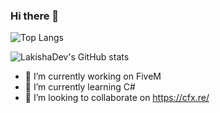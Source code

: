 ### Hi there 👋

![Top Langs](https://github-readme-stats.vercel.app/api/top-langs/?username=LakishaDev&layout=compact)

![LakishaDev's GitHub stats](https://github-readme-stats.vercel.app/api?username=LakishaDev&theme=cobalt)

- 🔭 I’m currently working on FiveM
- 🌱 I’m currently learning C#
- 👯 I’m looking to collaborate on https://cfx.re/
